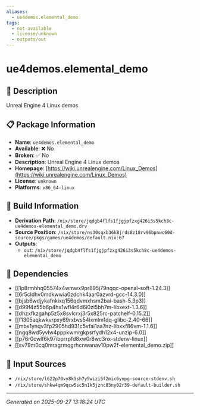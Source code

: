 ```yaml
---
aliases:
  - ue4demos.elemental_demo
tags:
  - not-available
  - license/unknown
  - outputs/out
---
```


# ue4demos.elemental_demo

## 📝 Description

Unreal Engine 4 Linux demos

## 📋 Package Information

- **Name**: `ue4demos.elemental_demo`
- **Available**: ❌ No
- **Broken**: ✅ No
- **Description**: Unreal Engine 4 Linux demos
- **Homepage**: [https://wiki.unrealengine.com/Linux_Demos](https://wiki.unrealengine.com/Linux_Demos)
- **License**: `unknown`
- **Platforms**: `x86_64-linux`

## 🔧 Build Information

- **Derivation Path**: `/nix/store/jqdgb4flfs1fjgjpfzxg426i3s5kch8c-ue4demos-elemental_demo.drv`
- **Source Position**: `/nix/store/ns30sqxb36k8jrds8z18rv96bpnwc60d-source/pkgs/games/ue4demos/default.nix:67`
- **Outputs**:
  - `out`:  `/nix/store/jqdgb4flfs1fjgjpfzxg426i3s5kch8c-ue4demos-elemental_demo`

## 🔗 Dependencies

- [[1p8rmhhq05574x4wmwx9pr895j79nqqc-openal-soft-1.24.3]]
- [[6r5cldhv0mdkwwia0zdchk4aar0azvrd-gcc-14.3.0]]
- [[bjsb6wdjykafnkixq156qdvmxhsm2bai-bash-5.3p3]]
- [[d99f4z55b6p4hx1wfl4r6d6i0zi5bh7m-libxext-1.3.6]]
- [[dhzxfkzgahp5z5x8svlcrxj3r5x825rc-patchelf-0.15.2]]
- [[f1305aqkwkvrpxy69rxbvs54ixmlm1dq-glibc-2.40-66]]
- [[mbx1ynqv3fp2905hd931c5vfai1aa7nz-libxxf86vm-1.1.6]]
- [[ngq8wd5yvlw4pppkwmrgkpsrfydh12x4-unzip-6.0]]
- [[p76r0cwlf6k97ibprrpfd8xw0r8wc3nx-stdenv-linux]]
- [[sv79m0cq0mragrmqgrhcnwanav10pw2f-elemental_demo.zip]]

## 📁 Input Sources

- `/nix/store/l622p70vy8k5sh7y5wizi5f2mic6ynpg-source-stdenv.sh`
- `/nix/store/shkw4qm9qcw5sc5n1k5jznc83ny02r39-default-builder.sh`

---
*Generated on 2025-09-27 13:18:24 UTC*

